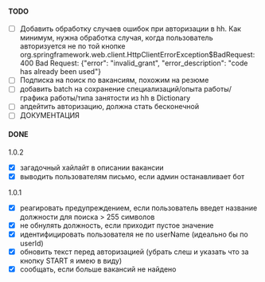 #### TODO

- [ ] Добавить обработку случаев ошибок при авторизации в hh. Как минимум, нужна обработка случая, когда пользователь авторизуется не по той кнопке org.springframework.web.client.HttpClientErrorException$BadRequest: 400 Bad Request: {"error": "invalid_grant", "error_description": "code has already been used"}
- [ ] Подписка на поиск по вакансиям, похожим на резюме
- [ ] добавить batch на сохранение специализаций/опыта работы/графика работы/типа занятости из hh в Dictionary
- [ ] апдейтить авторизацию, должна стать бесконечной
- [ ] ДОКУМЕНТАЦИЯ

#### DONE
1.0.2
- [x] загадочный хайлайт в описании вакансии
- [x] выводить пользователям письмо, если админ останавливает бот

1.0.1
- [x] реагировать предупреждением, если пользователь введет название должности для поиска > 255 символов
- [x] не обнулять должность, если приходит пустое значение
- [x] идентифицировать пользователя не по userName (идеально бы по userId)
- [x] обновить текст перед авторизацией (убрать слеш и указать что за кнопку START я имею в виду)
- [x] сообщать, если больше вакансий не найдено
